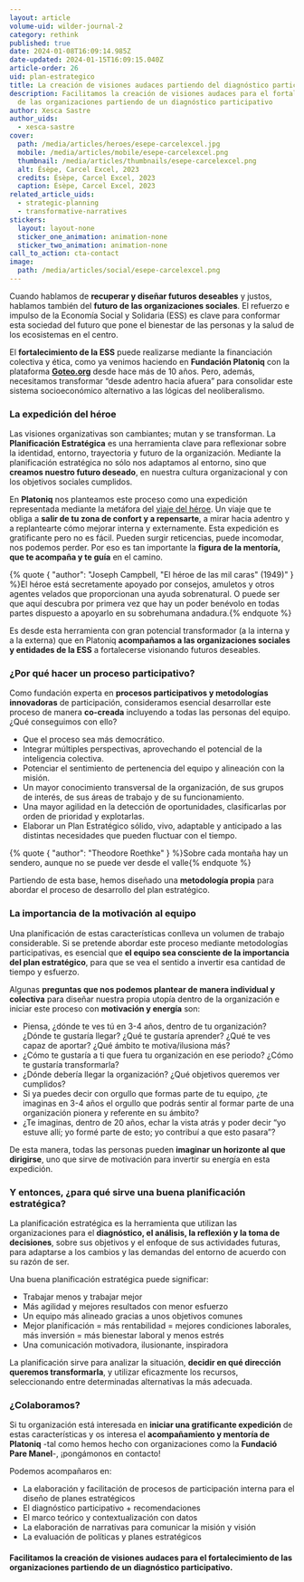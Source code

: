 ```yaml
---
layout: article
volume-uid: wilder-journal-2
category: rethink
published: true
date: 2024-01-08T16:09:14.985Z
date-updated: 2024-01-15T16:09:15.040Z
article-order: 26
uid: plan-estrategico
title: La creación de visiones audaces partiendo del diagnóstico participativo
description: Facilitamos la creación de visiones audaces para el fortalecimiento
  de las organizaciones partiendo de un diagnóstico participativo
author: Xesca Sastre
author_uids:
  - xesca-sastre
cover:
  path: /media/articles/heroes/esepe-carcelexcel.jpg
  mobile: /media/articles/mobile/esepe-carcelexcel.png
  thumbnail: /media/articles/thumbnails/esepe-carcelexcel.png
  alt: Ésèpe, Carcel Excel, 2023
  credits: Ésèpe, Carcel Excel, 2023
  caption: Ésèpe, Carcel Excel, 2023
related_article_uids:
  - strategic-planning
  - transformative-narratives
stickers:
  layout: layout-none
  sticker_one_animation: animation-none
  sticker_two_animation: animation-none
call_to_action: cta-contact
image:
  path: /media/articles/social/esepe-carcelexcel.png
---
```

Cuando hablamos de **recuperar y diseñar futuros deseables** y justos, hablamos también del **futuro de las organizaciones sociales**. El refuerzo e impulso de la Economía Social y Solidaria (ESS) es clave para conformar esta sociedad del futuro que pone el bienestar de las personas y la salud de los ecosistemas en el centro.

El **fortalecimiento de la ESS** puede realizarse mediante la financiación colectiva y ética, como ya venimos haciendo en **Fundación Platoniq** con la plataforma **[Goteo.org](https://www.goteo.org/)** desde hace más de 10 años. Pero, además, necesitamos transformar “desde adentro hacia afuera” para consolidar este sistema socioeconómico alternativo a las lógicas del neoliberalismo.

### **La expedición del héroe** 

Las visiones organizativas son cambiantes; mutan y se transforman. La **Planificación Estratégica** es una herramienta clave para reflexionar sobre la identidad, entorno, trayectoria y futuro de la organización. Mediante la planificación estratégica no sólo nos adaptamos al entorno, sino que **creamos nuestro futuro deseado**, en nuestra cultura organizacional y con los objetivos sociales cumplidos.

En **Platoniq** nos planteamos este proceso como una expedición representada mediante la metáfora del [viaje del héroe](https://es.wikipedia.org/wiki/Monomito). Un viaje que te obliga a **salir de tu zona de confort y a repensarte**, a mirar hacia adentro y a replantearte cómo mejorar interna y externamente. Esta expedición es gratificante pero no es fácil. Pueden surgir reticencias, puede incomodar, nos podemos perder. Por eso es tan importante la **figura de la mentoría, que te acompaña y te guía** en el camino.

{% quote { "author": "Joseph Campbell, \"El héroe de las mil caras\" (1949)" } %}El héroe está secretamente apoyado por consejos, amuletos y otros agentes velados que proporcionan una ayuda sobrenatural. O puede ser que aquí descubra por primera vez que hay un poder benévolo en todas partes dispuesto a apoyarlo en su sobrehumana andadura.{% endquote %}

Es desde esta herramienta con gran potencial transformador (a la interna y a la externa) que en Platoniq **acompañamos a las organizaciones sociales y entidades de la ESS** a fortalecerse visionando futuros deseables.

### **¿Por qué hacer un proceso participativo?** 

Como fundación experta en **procesos participativos y metodologías innovadoras** de participación, consideramos esencial desarrollar este proceso de manera **co-creada** incluyendo a todas las personas del equipo. ¿Qué conseguimos con ello?

* Que el proceso sea más democrático.
* Integrar múltiples perspectivas, aprovechando el potencial de la inteligencia colectiva.
* Potenciar el sentimiento de pertenencia del equipo y alineación con la misión.
* Un mayor conocimiento transversal de la organización, de sus grupos de interés, de sus áreas de trabajo y de su funcionamiento.
* Una mayor agilidad en la detección de oportunidades, clasificarlas por orden de prioridad y explotarlas.
* Elaborar un Plan Estratégico sólido, vivo, adaptable y anticipado a las distintas necesidades que pueden fluctuar con el tiempo.

{% quote { "author": "Theodore Roethke" } %}Sobre cada montaña hay un sendero, aunque no se puede ver desde el valle{% endquote %}

Partiendo de esta base, hemos diseñado una **metodología propia** para abordar el proceso de desarrollo del plan estratégico.

### **La importancia de la motivación al equipo**

Una planificación de estas características conlleva un volumen de trabajo considerable. Si se pretende abordar este proceso mediante metodologías participativas, es esencial que **el equipo sea consciente de la importancia del plan estratégico**, para que se vea el sentido a invertir esa cantidad de tiempo y esfuerzo.

Algunas **preguntas que nos podemos plantear de manera individual y colectiva** para diseñar nuestra propia utopía dentro de la organización e iniciar este proceso con **motivación y energía** son:

* Piensa, ¿dónde te ves tú en 3-4 años, dentro de tu organización? ¿Dónde te gustaría llegar? ¿Qué te gustaría aprender? ¿Qué te ves capaz de aportar? ¿Qué ámbito te motiva/ilusiona más?
* ¿Cómo te gustaría a ti que fuera tu organización en ese periodo? ¿Cómo te gustaría transformarla? 
* ¿Dónde debería llegar la organización? ¿Qué objetivos queremos ver cumplidos?
* Si ya puedes decir con orgullo que formas parte de tu equipo, ¿te imaginas en 3-4 años el orgullo que podrás sentir al formar parte de una organización pionera y referente en su ámbito?
* ¿Te imaginas, dentro de 20 años, echar la vista atrás y poder decir “yo estuve allí; yo formé parte de esto; yo contribuí a que esto pasara”?

De esta manera, todas las personas pueden **imaginar un horizonte al que dirigirse**, uno que sirve de motivación para invertir su energía en esta expedición.

### **Y entonces, ¿para qué sirve una buena planificación estratégica?**

La planificación estratégica es la herramienta que utilizan las organizaciones para el **diagnóstico, el análisis, la reflexión y la toma de decisiones**, sobre sus objetivos y el enfoque de sus actividades futuras, para adaptarse a los cambios y las demandas del entorno de acuerdo con su razón de ser.

Una buena planificación estratégica puede significar:

* Trabajar menos y trabajar mejor 
* Más agilidad y mejores resultados con menor esfuerzo
* Un equipo más alineado gracias a unos objetivos comunes
* Mejor planificación = más rentabilidad = mejores condiciones laborales, más inversión = más bienestar laboral y menos estrés
* Una comunicación motivadora, ilusionante, inspiradora

La planificación sirve para analizar la situación, **decidir en qué dirección queremos transformarla**, y utilizar eficazmente los recursos, seleccionando entre determinadas alternativas la más adecuada.

### **¿Colaboramos?**

Si tu organización está interesada en **iniciar una gratificante expedición** de estas características y os interesa el **acompañamiento y mentoría de Platoniq** -tal como hemos hecho con organizaciones como la **Fundació Pare Manel**-, ¡pongámonos en contacto! 

Podemos acompañaros en: 

* La elaboración y facilitación de procesos de participación interna para el diseño de planes estratégicos
* El diagnóstico participativo + recomendaciones
* El marco teórico y contextualización con datos
* La elaboración de narrativas para comunicar la misión y visión
* La evaluación de políticas y planes estratégicos

#### **Facilitamos la creación de visiones audaces para el fortalecimiento de las organizaciones partiendo de un diagnóstico participativo.**
